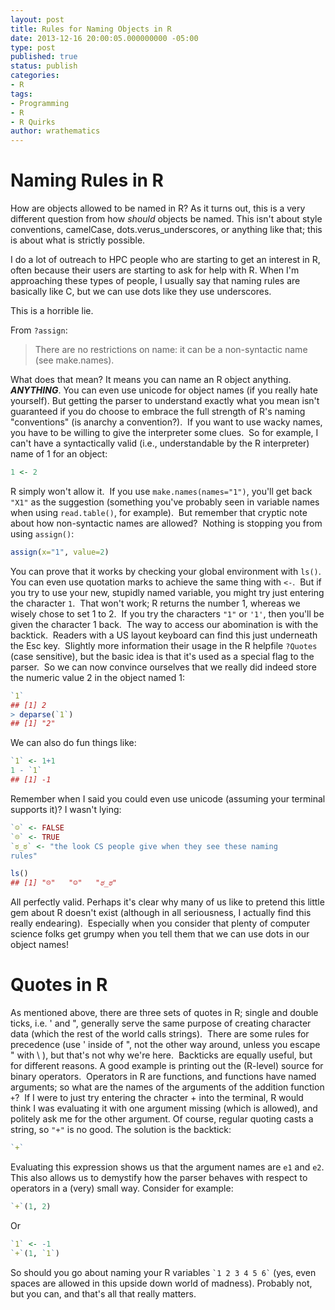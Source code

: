 ```yaml
---
layout: post
title: Rules for Naming Objects in R
date: 2013-12-16 20:00:05.000000000 -05:00
type: post
published: true
status: publish
categories:
- R
tags:
- Programming
- R
- R Quirks
author: wrathematics
---
```



Naming Rules in R
=================

How are objects allowed to be named in R? As it turns out, this is a very different question from how *should* objects be named. This isn't about style conventions, camelCase, dots.verus_underscores, or anything like that; this is about what is strictly possible.

I do a lot of outreach to HPC people who are starting to get an interest in R, often because their users are starting to ask for help with R. When I'm approaching these types of people, I usually say that naming rules are basically like C, but we can use dots like they use underscores.

This is a horrible lie.

From `?assign`:

> There are no restrictions on name: it can be a non-syntactic name (see make.names).

What does that mean? It means you can name an R object anything. ***ANYTHING***. You can even use unicode for object names (if you really hate yourself). But getting the parser to understand exactly what you mean isn't guaranteed if you do choose to embrace the full strength of R's naming "conventions" (is anarchy a convention?).  If you want to use wacky names, you have to be willing to give the interpreter some clues.  So for example, I can't have a syntactically valid (i.e., understandable by the R interpreter) name of 1 for an object:

```R
1 <- 2
```

R simply won't allow it.  If you use `make.names(names="1")`, you'll get back `"X1"` as the suggestion (something you've probably seen in variable names when using `read.table()`, for example).  But remember
that cryptic note about how non-syntactic names are allowed?  Nothing is stopping you from using `assign()`:

```R
assign(x="1", value=2)
```

You can prove that it works by checking your global environment with `ls()`.  You can even use quotation marks to achieve the same thing with `<-`.  But if you try to use your new, stupidly named variable, you might try just entering the character `1`.  That won't work; R returns the number 1, whereas we wisely chose to set 1 to 2.  If you try the characters `"1"` or `'1'`, then you'll be given the character 1 back.  The way to access our abomination is with the backtick.  Readers with a US layout keyboard can find this just underneath the Esc key.  Slightly more information their usage in the R helpfile `?Quotes` (case sensitive), but the basic idea is that it's used as a special flag to the parser.  So we can now convince ourselves that we really did indeed store the numeric value 2 in the object named 1:

```R
`1`
## [1] 2
> deparse(`1`)
## [1] "2"
```

We can also do fun things like:

```R
`1` <- 1+1
1 - `1`
## [1] -1
```

Remember when I said you could even use unicode (assuming your terminal supports it)? I wasn't lying:

```R
`☺` <- FALSE
`☹` <- TRUE
`ಠ_ಠ` <- "the look CS people give when they see these naming
rules"

ls()
## [1] "☹"   "☺"   "ಠ_ಠ"
```

All perfectly valid. Perhaps it's clear why many of us like to pretend this little gem about R doesn't exist (although in all seriousness, I actually find this really endearing).  Especially when you consider that plenty of computer science folks get grumpy when you tell them that we can use dots in our object names!

Quotes in R
===========

As mentioned above, there are three sets of quotes in R; single and double ticks, i.e. ' and ", generally serve the same purpose of creating character data (which the rest of the world calls strings).  There are some rules for precedence (use ' inside of ", not the other way around, unless you escape " with \\ ), but that's not why we're here.  Backticks are equally useful, but for different reasons. A good example is printing out the (R-level) source for binary operators.  Operators in R are functions, and functions have named arguments; so what are the names of the arguments of the addition function `+`?  If I were to just try entering the chracter + into the terminal, R would think I was evaluating it with one argument missing (which is allowed), and politely ask me for the other argument. Of course, regular quoting casts a string, so `"+"` is no good. The solution is the backtick:

```R
`+`
```

Evaluating this expression shows us that the argument names are `e1` and `e2`. This also allows us to demystify how the parser behaves with respect to operators in a (very) small way. Consider for example:

```R
`+`(1, 2)
```

Or

```R
`1` <- -1
`+`(1, `1`)
```

So should you go about naming your R variables `` `1 2 3 4 5 6` `` (yes, even spaces are allowed in this upside down world of madness). Probably not, but you can, and that's all that really matters.
